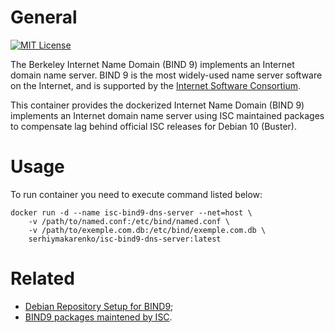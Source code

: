 # General
[![MIT License](https://img.shields.io/badge/License-MIT-blue.svg?style=flat)](https://github.com/SerhiyMakarenko/isc-bind9-dockerized/blob/isc-bind9-dns-server/stable/LICENSE)

The Berkeley Internet Name Domain (BIND 9) implements an Internet domain name server. BIND 9 is the most widely-used name server software on the Internet, and is supported by the [Internet Software Consortium](www.isc.org).

This container provides the dockerized Internet Name Domain (BIND 9) implements an Internet domain name server using ISC maintained packages to compensate lag behind official ISC releases for Debian 10 (Buster).

# Usage
To run container you need to execute command listed below:
```
docker run -d --name isc-bind9-dns-server --net=host \
    -v /path/to/named.conf:/etc/bind/named.conf \
    -v /path/to/exemple.com.db:/etc/bind/exemple.com.db \
    serhiymakarenko/isc-bind9-dns-server:latest
```

# Related
- [Debian Repository Setup for BIND9](https://cloudsmith.io/~isc/repos/bind/packages/detail/deb/bind9/1:9.14.5-1+0~20190826.17+debian10~1.gbpeb8685/d=debian%252Fbuster/#install);
- [BIND9 packages maintened by ISC](https://cloudsmith.io/~isc/repos/bind/packages/?q=format%3Adeb).